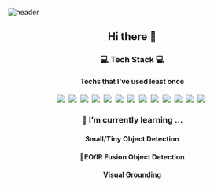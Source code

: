 ![header](https://capsule-render.vercel.app/api?type=soft&color=black&text=%20%20&height=300&fontSize=100&fontColor=ffff)

<h2 align='center'> Hi there 👋 </h2>

<h3 align='center'> 💻 Tech Stack 💻 </h3>
<h4 align='center'> Techs that I've used least once</h4>

<p align='center'>
<img src="https://img.shields.io/badge/Python-3776AB?style=flat-square&logo=Python&logoColor=white"/></a>&nbsp
<img src="https://img.shields.io/badge/TensorFlow-FF6F00?style=flat-square&logo=TensorFlow&logoColor=white"/></a>&nbsp
<img src="https://img.shields.io/badge/Keras-D00000?style=flat-square&logo=Keras&logoColor=white"/></a>&nbsp
<img src="https://img.shields.io/badge/PyTorch-EE4C2C?style=flat-square&logo=PyTorch&logoColor=white"/></a>&nbsp
<img src="https://img.shields.io/badge/PyTorch Lightning-792EE5?style=flat-square&logo=PyTorch Lightning&logoColor=white"/></a>&nbsp
<img src="https://img.shields.io/badge/R-276DC3?style=flat-square&logo=R&logoColor=white"/></a>&nbsp
<img src="https://img.shields.io/badge/MySQL-4479A1?style=flat-square&logo=MySQL&logoColor=white"/></a>&nbsp
<img src="https://img.shields.io/badge/MongoDB-47A248?style=flat-square&logo=MongoDB&logoColor=white"/></a>&nbsp
<img src="https://img.shields.io/badge/HTML5-E34F26?style=flat-square&logo=HTML5&logoColor=white"/></a>&nbsp
<img src="https://img.shields.io/badge/CSS3-1572B6?style=flat-square&logo=CSS3&logoColor=white"/></a>&nbsp
<img src="https://img.shields.io/badge/PHP-777BB4?style=flat-square&logo=PHP&logoColor=white"/></a>&nbsp
<img src="https://img.shields.io/badge/Java-007396?style=flat-square&logo=Java&logoColor=white"/></a>&nbsp
<img src="https://img.shields.io/badge/JavaScript-F7DF1E?style=flat-square&logo=JavaScript&logoColor=white"/></a>&nbsp
</p>

<h3 align='center'> 🌱 I’m currently learning ...</h3>
<h4 align='center'>Small/Tiny Object Detection</h4>
<h4 align='center'>EO/IR Fusion Object Detection</h4>
<h4 align='center'>Visual Grounding</h4>


    
<!--  ![datu0615's github stats](https://github-readme-stats.vercel.app/api?username=datu0615&show_icons=true&theme=dark)
[![datu0615's github stats](https://github-readme-stats.vercel.app/api/top-langs/?username=datu0615&show_icons=true&hide_border=true&title_color=495057&icon_color=495057&layout=compact&theme=dark)](https://github.com/datu0615)   
    
[![trophy](https://github-profile-trophy.vercel.app/?username=datu0615&theme=onedark)](https://github.com/ryo-ma/github-profile-trophy)     -->
<!--
**datu0615/datu0615** is a ✨ _special_ ✨ repository because its `README.md` (this file) appears on your GitHub profile.

Here are some ideas to get you started:

- 🔭 I’m currently working on ...
- 🌱 I’m currently learning ...
- 👯 I’m looking to collaborate on ...
- 🤔 I’m looking for help with ...
- 💬 Ask me about ...
- 📫 How to reach me: ...
- 😄 Pronouns: ...
- ⚡ Fun fact: ...

<h3 align='center'> 🔭 I’m currently working on ...</h3>
<h4 align='center'> Chung-Ang University Graduate School of AI</h4>

<h3 align='center'> 📬 How to reach me: ...</h3>
<p align='center'>
  <a href='mailto:datu0615@gmail.com'><img src='https://img.shields.io/badge/-Gmail-critical'>&nbsp
  <a href='mailto:junbo0615@naver.com'><img src='https://img.shields.io/badge/-NAVER-green'><br>
    </p>
-->
